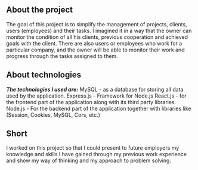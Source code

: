 ## About the project

The goal of this project is to simplify the management of projects, clients, users (employees) and their tasks. I imagined it in a way that the owner can monitor the condition of all his clients, previous cooperation and achieved goals with the client.
There are also users or employees who work for a particular company, and the owner will be able to monitor their work and progress through the tasks assigned to them.

## About technologies

***The technologies I used are:***
MySQL - as a database for storing all data used by the application.
Express.js - Framework for Node.js
React.js - for the frontend part of the application along with its third party libraries.
Node.js - For the backend part of the application together with libraries like (Session, Cookies, MySQL, Cors, etc.)

## Short 
I worked on this project so that I could present to future employers my knowledge and skills I have gained through my previous work experience and show my way of thinking and my approach to problem solving.


